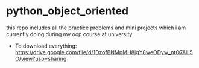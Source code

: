 # python_object_oriented
this repo includes all the practice problems and mini projects which i am currently doing during my oop course at university.
- To download everything:
https://drive.google.com/file/d/1DzofBNMpMH8jgY8weODyw_ntO7Alli5O/view?usp=sharing
